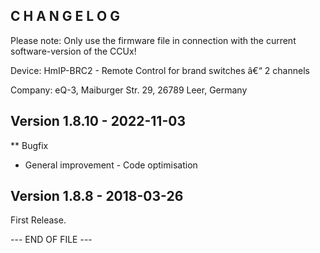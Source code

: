 ﻿C H A N G E L O G
-----------------

Please note: Only use the firmware file in connection with the current software-version of the CCUx!

Device:   HmIP-BRC2 - Remote Control for brand switches â€“ 2 channels

Company:  eQ-3, Maiburger Str. 29, 26789 Leer, Germany


Version 1.8.10 - 2022-11-03
--------------------------------------------------------------
** Bugfix
   * General improvement - Code optimisation 


Version 1.8.8 - 2018-03-26
--------------------------------------------------------------

First Release.


--- END OF FILE ---